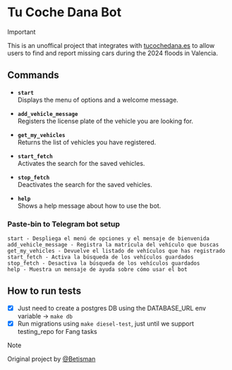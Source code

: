 # Tu Coche Dana Bot

> [!IMPORTANT]
> This is an unoffical project that integrates with [tucochedana.es](https://tucochedana.es/) to allow users to find and report missing cars during the 2024 floods in Valencia.

## Commands


- **`start`**  
  Displays the menu of options and a welcome message.

- **`add_vehicle_message`**  
  Registers the license plate of the vehicle you are looking for.

- **`get_my_vehicles`**  
  Returns the list of vehicles you have registered.

- **`start_fetch`**  
  Activates the search for the saved vehicles.

- **`stop_fetch`**  
  Deactivates the search for the saved vehicles.

- **`help`**  
  Shows a help message about how to use the bot.


### Paste-bin to Telegram bot setup

```text
start - Despliega el menú de opciones y el mensaje de bienvenida
add_vehicle_message - Registra la matrícula del vehículo que buscas
get_my_vehicles - Devuelve el listado de vehículos que has registrado
start_fetch - Activa la búsqueda de los vehículos guardados
stop_fetch - Desactiva la búsqueda de los vehículos guardados
help - Muestra un mensaje de ayuda sobre cómo usar el bot
```

## How to run tests

- [x] Just need to create a postgres DB using the DATABASE_URL env variable -> `make db`
- [x] Run migrations using `make diesel-test`, just until we support testing_repo for Fang tasks

> [!NOTE]
> Original project by [@Betisman](https://github.com/Betisman/tucochedana-checker)